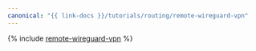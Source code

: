 ```yaml
---
canonical: "{{ link-docs }}/tutorials/routing/remote-wireguard-vpn"
---
```


{% include [remote-wireguard-vpn](../../_tutorials/routing/remote-wireguard-vpn.md) %}